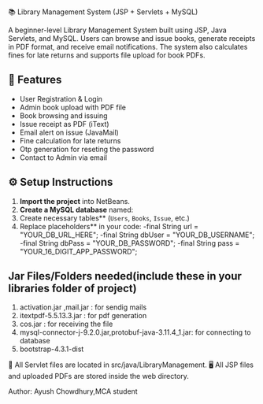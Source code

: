 📚 Library Management System (JSP + Servlets + MySQL)

A beginner-level Library Management System built using JSP, Java Servlets, and MySQL. Users can browse and issue books, generate receipts in PDF format, and receive email notifications. The system also calculates fines for late returns and supports file upload for book PDFs.

## 🚀 Features
- User Registration & Login
- Admin book upload with PDF file
- Book browsing and issuing
- Issue receipt as PDF (iText)
- Email alert on issue (JavaMail)
- Fine calculation for late returns
- Otp generation for reseting the password
- Contact to Admin via email
## ⚙️ Setup Instructions

1. **Import the project** into NetBeans.
2. **Create a MySQL database** named:
3. Create necessary tables** (`Users`, `Books`, `Issue`, etc.)
4. Replace placeholders** in your code:
 -final String url = "YOUR_DB_URL_HERE";
 -final String dbUser = "YOUR_DB_USERNAME";
 -final String dbPass = "YOUR_DB_PASSWORD";
 -final String pass = "YOUR_16_DIGIT_APP_PASSWORD";

 ## Jar Files/Folders needed(include these in your libraries folder of project)
1. activation.jar ,mail.jar : for sendig mails
2. itextpdf-5.5.13.3.jar : for pdf generation
3. cos.jar : for receiving the file
4. mysql-connector-j-9.2.0.jar,protobuf-java-3.11.4_1.jar: for connecting to database
5. bootstrap-4.3.1-dist

📂 All Servlet files are located in src/java/LibraryManagement.
🖥️ All JSP files and uploaded PDFs are stored inside the web directory.

Author:
Ayush Chowdhury,MCA student
